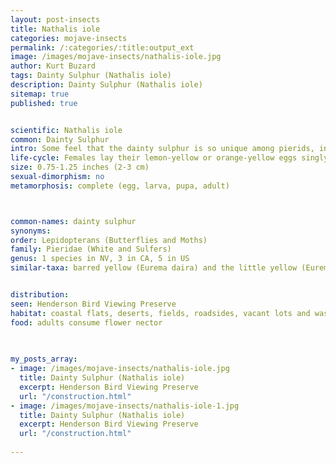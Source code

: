 ```yaml
---
layout: post-insects
title: Nathalis iole
categories: mojave-insects
permalink: /:categories/:title:output_ext
image: /images/mojave-insects/nathalis-iole.jpg
author: Kurt Buzard
tags: Dainty Sulphur (Nathalis iole)
description: Dainty Sulphur (Nathalis iole)
sitemap: true
published: true


scientific: Nathalis iole
common: Dainty Sulphur
intro: Some feel that the dainty sulphur is so unique among pierids, in shape and in several structural features, that it should belong in a separate subfamily. Its appearance is highly variable but a subset of distinctive features aid in identification. The forewings' elongated shape is distinctive. The upperside of the wings is yellow with the tip of the forewing being black. Black bars extend along the trailing edge of the forewing and the leading edge of the hindwing. Male dainty sulphurs have an oval scent patch (called an androconial spot) in each hindwing bar. The androconial spot is reddish orange but fades to pale yellow after death. The underside of the wings varies depending on the season. Summer individuals have yellowish hindwings whereas winter individuals have greenish-gray hindwings. Both forms have black spots near the forewing margin and have a yellowish-orange patch near the base of the forewing.
life-cycle: Females lay their lemon-yellow or orange-yellow eggs singly on young or emerging leaves of the host plant. The eggs will hatch within 4–7 days. It will migrate south to spend the winter because it is unable to survive the cold. If day length is short when it is a larva, the dainty sulphur produces a winter phenotype upon forming its chrysalis which will then produce a butterfly with three times the usual number of dark scales. This allows it to absorb solar heat more easily. It has multiple broods per year.
size: 0.75-1.25 inches (2-3 cm)
sexual-dimorphism: no
metamorphosis: complete (egg, larva, pupa, adult)



common-names: dainty sulphur
synonyms: 
order: Lepidopterans (Butterflies and Moths)
family: Pieridae (White and Sulfers)
genus: 1 species in NV, 3 in CA, 5 in US
similar-taxa: barred yellow (Eurema daira) and the little yellow (Eurema lisa)


distribution: 
seen: Henderson Bird Viewing Preserve
habitat: coastal flats, deserts, fields, roadsides, vacant lots and waste areas
food: adults consume flower nector
 
   

my_posts_array:
- image: /images/mojave-insects/nathalis-iole.jpg
  title: Dainty Sulphur (Nathalis iole)
  excerpt: Henderson Bird Viewing Preserve
  url: "/construction.html"
- image: /images/mojave-insects/nathalis-iole-1.jpg
  title: Dainty Sulphur (Nathalis iole)
  excerpt: Henderson Bird Viewing Preserve
  url: "/construction.html"
 
---
```

  
  
 <p></p>
  